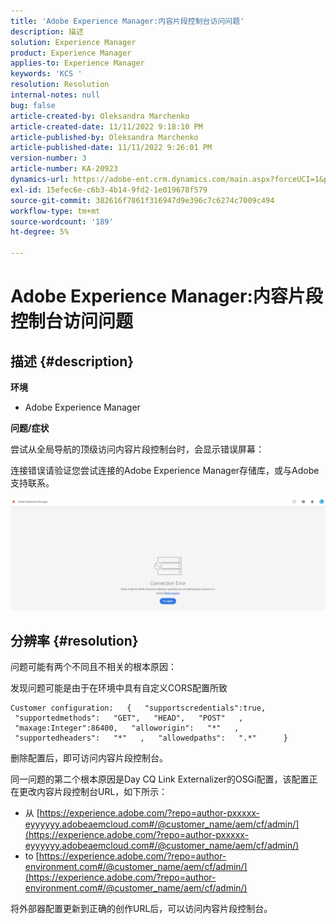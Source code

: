```yaml
---
title: 'Adobe Experience Manager:内容片段控制台访问问题'
description: 描述
solution: Experience Manager
product: Experience Manager
applies-to: Experience Manager
keywords: 'KCS '
resolution: Resolution
internal-notes: null
bug: false
article-created-by: Oleksandra Marchenko
article-created-date: 11/11/2022 9:18:10 PM
article-published-by: Oleksandra Marchenko
article-published-date: 11/11/2022 9:26:01 PM
version-number: 3
article-number: KA-20923
dynamics-url: https://adobe-ent.crm.dynamics.com/main.aspx?forceUCI=1&pagetype=entityrecord&etn=knowledgearticle&id=dc9cd255-0662-ed11-9561-6045bd006b25
exl-id: 15efec6e-c6b3-4b14-9fd2-1e019678f579
source-git-commit: 382616f7861f316947d9e396c7c6274c7009c494
workflow-type: tm+mt
source-wordcount: '189'
ht-degree: 5%

---
```


# Adobe Experience Manager:内容片段控制台访问问题

## 描述 {#description}


<b>环境</b>

- Adobe Experience Manager


<b>问题/症状</b>

尝试从全局导航的顶级访问内容片段控制台时，会显示错误屏幕：

连接错误请验证您尝试连接的Adobe Experience Manager存储库，或与Adobe支持联系。



![](assets/___dd9cd255-0662-ed11-9561-6045bd006b25___.png)


## 分辨率 {#resolution}


问题可能有两个不同且不相关的根本原因：

发现问题可能是由于在环境中具有自定义CORS配置所致




```
Customer configuration:   {   "supportscredentials":true,   "supportedmethods":   "GET",   "HEAD",   "POST"   ,   "maxage:Integer":86400,   "alloworigin":   "*"   ,   "supportedheaders":   "*"   ,   "allowedpaths":   ".*"      }
```


删除配置后，即可访问内容片段控制台。

同一问题的第二个根本原因是Day CQ Link Externalizer的OSGi配置，该配置正在更改内容片段控制台URL，如下所示：

- 从 [https://experience.adobe.com/?repo=author-pxxxxx-eyyyyyy.adobeaemcloud.com#/@customer_name/aem/cf/admin/](https://experience.adobe.com/?repo=author-pxxxxx-eyyyyyy.adobeaemcloud.com#/@customer_name/aem/cf/admin/)
- to [https://experience.adobe.com/?repo=author-environment.com#/@customer_name/aem/cf/admin/](https://experience.adobe.com/?repo=author-environment.com#/@customer_name/aem/cf/admin/)


将外部器配置更新到正确的创作URL后，可以访问内容片段控制台。

